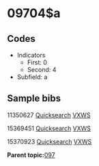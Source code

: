 # 09704$a

## Codes

-   Indicators
    -   First: 0
    -   Second: 4
-   Subfield: a

## Sample bibs

11350627 [Quicksearch](https://search.library.yale.edu/catalog/11350627) [VXWS](http://prodorbis.library.yale.edu:7014/vxws/GetHoldingsService?bibId=11350627)

15369451 [Quicksearch](https://search.library.yale.edu/catalog/15369451) [VXWS](http://prodorbis.library.yale.edu:7014/vxws/GetHoldingsService?bibId=15369451)

15370923 [Quicksearch](https://search.library.yale.edu/catalog/15370923) [VXWS](http://prodorbis.library.yale.edu:7014/vxws/GetHoldingsService?bibId=15370923)

**Parent topic:**[097](../../tags/097/097.md)

